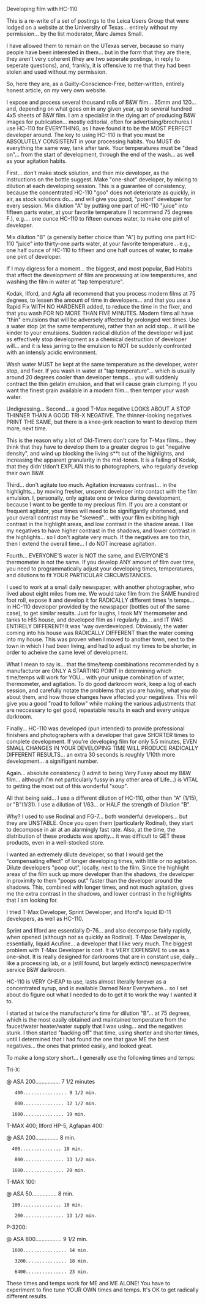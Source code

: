 Developing film with HC-110
 
This is a re-write of a set of postings to the Leica Users Group that were lodged on a website at the University of Texas... entirely without my permission... by the list moderator, Marc James Small.

I have allowed them to remain on the UTexas server, because so many people have been interested in them... but in the form that they are there, they aren't very coherent (they are two seperate postings, in reply to seperate questions), and, frankly, it is offensive to me that they had been stolen and used without my permission.

So, here they are, as a Guilty-Conscience-Free, better-written, entirely honest article, on my very own website.

 

 

I expose and process several thousand rolls of B&W film... 35mm and 120... and, depending on what goes on in any given year, up to several hundred 4x5 sheets of B&W film. I am a specialist in the dying art of producing B&W images for publication... mostly editorial, often for advertising/brochures.I use HC-110 for EVERYTHING, as I have found it to be the MOST PERFECT developer around. The key to using HC-110 is that you must be ABSOLUTELY CONSISTENT in your processing habits. You MUST do everything the same way, tank after tank. Your temperatures must be "dead on"... from the start of development, through the end of the wash... as well as your agitation habits.

First... don't make stock solution, and then mix developer, as the instructions on the bottle suggest. Make "one-shot" developer, by mixing to dilution at each developing session. This is a guarantee of consistency, because the concentrated HC-110 "goo" does not deteriorate as quickly, in air, as stock solutions do... and will give you good, "potent" developer for every session. Mix dilution "A" by putting one part of HC-110 "juice" into fifteen parts water, at your favorite temperature (I recommend 75 degrees F.), e.g.... one ounce HC-110 to fifteen ounces water, to make one pint of developer.

Mix dilution "B" (a generally better choice than "A") by putting one part HC-110 "juice" into thirty-one parts water, at your favorite temperature... e.g., one half ounce of HC-110 to fifteen and one half ounces of water, to make one pint of developer.

If I may digress for a moment... the biggest, and most popular, Bad Habits that affect the development of film are processing at low temperatures, and washing the film in water at "tap temperature".

Kodak, Ilford, and Agfa all recommend that you process modern films at 75 degrees, to lessen the amount of time in developers... and that you use a Rapid Fix WITH NO HARDENER added, to reduce the time in the fixer, and that you wash FOR NO MORE THAN FIVE MINUTES. Modern films all have "thin" emulsions that will be adversely affected by prolonged wet times. Use a water stop (at the same temperature), rather than an acid stop... it will be kinder to your emulsions. Sudden radical dilution of the developer will just as effectively stop development as a chemical destruction of developer will... and it is less jarring to the emulsion to NOT be suddenly confronted with an intensly acidic environment.

Wash water MUST be kept at the same temperature as the developer, water stop, and fixer. If you wash in water at "tap temperature"... which is usually around 20 degrees cooler than developer temps... you will suddenly contract the thin gelatin emulsion, and that will cause grain clumping. If you want the finest grain available in a modern film... then temper your wash water.

Undigressing... Second... a good T-Max negative LOOKS ABOUT A STOP THINNER THAN A GOOD TRI-X NEGATIVE. The thinner-looking negatives PRINT THE SAME, but there is a knee-jerk reaction to want to develop them more, next time.

This is the reason why a lot of Old-Timers don't care for T-Max films... they think that they have to develop them to a greater degree to get "negative density", and wind up blocking the living s**t out of the highlights, and increasing the apparent granularity in the mid-tones. It is a failing of Kodak, that they didn't/don't EXPLAIN this to photographers, who regularly develop their own B&W.

Third... don't agitate too much. Agitation increases contrast... in the highlights... by moving fresher, unspent developer into contact with the film emulsion. I, personally, only agitate one or twice during development, because I want to be gentle to my precious film. If you are a constant or frequent agitator, your times will need to be signifigantly shortened, and your overall contrast may be "skewed"... with your film exibiting high contrast in the highlight areas, and low contrast in the shadow areas. I like my negatives to have higher contrast in the shadows, and lower contrast in the highlights... so I don't agitate very much. If the negatives are too thin, then I extend the overall time... I do NOT increase agitation.

Fourth... EVERYONE'S water is NOT the same, and EVERYONE'S thermometer is not the same. If you develop ANY amount of film over time, you need to programmatically adjust your developing times, temperatures, and dilutions to fit YOUR PARTICULAR CIRCUMSTANCES.

I used to work at a small daily newspaper, with another photographer, who lived about eight miles from me. We would take film from the SAME hundred foot roll, expose it and develop it for RADICALLY different times 'n temps... in HC-110 developer provided by the newspaper (bottles out of the same case), to get similar results. Just for laughs, I took MY thermometer and tanks to HIS house, and developed film as I regularly do... and IT WAS ENTIRELY DIFFERENT! It was 'way overdeveloped. Obviously, the water coming into his house was RADICALLY DIFFERENT than the water coming into my house. This was proven when I moved to another town, next to the town in which I had been living, and had to adjust my times to be shorter, in order to acheive the same level of development.

What I mean to say is... that the time/temp combinations recommended by a manufacturor are ONLY A STARTING POINT in determining which time/temps will work for YOU... with your unique combination of water, thermometer, and agitation. To do good darkroom work, keep a log of each session, and carefully notate the problems that you are having, what you do about them, and how those changes have affected your negatives. This will give you a good "road to follow" while making the various adjustments that are neccessary to get good, repeatable results in each and every unique darkroom.

Finally... HC-110 was developed (pun intended) to provide professional finishers and photographers with a developer that gave SHORTER times to complete development. If you're developing film for only 5.5 minutes, EVEN SMALL CHANGES IN YOUR DEVELOPING TIME WILL PRODUCE RADICALLY DIFFERENT RESULTS... an extra 30 seconds is roughly 1/10th more development... a signifigant number.

Again... absolute consistency (I admit to being Very Fussy about my B&W film... although I'm not particularly fussy in any other area of Life...) is VITAL to getting the most out of this wonderful "soup".

All that being said... I use a different dilution of HC-110, other than "A" (1/15), or "B"(1/31). I use a dilution of 1/63... or HALF the strength of Dilution "B".

Why? I used to use Rodinal and FG-7... both wonderful developers... but they are UNSTABLE. Once you open them (particularly Rodinal), they start to decompose in air at an alarmingly fast rate. Also, at the time, the distribution of these products was spotty... it was difficult to GET these products, even in a well-stocked store.

I wanted an extremely dilute developer, so that I would get the "compensating effect" of longer developing times, with little or no agitation. Dilute developers "poop out", locally, next to the film. Since the highlight areas of the film suck up more developer than the shadows, the developer in proximity to them "poops out" faster than the developer around the shadows. This, combined with longer times, and not much agitation, gives me the extra contrast in the shadows, and lower contrast in the highlights that I am looking for.

I tried T-Max Developer, Sprint Developer, and Ilford's liquid ID-11 developers, as well as HC-110.

Sprint and Ilford are essentially D-76... and also decompose fairly rapidly, when opened (although not as quickly as Rodinal). T-Max Developer is, essentially, liquid Acufine... a developer that I like very much. The biggest problem with T-Max Developer is cost. It is VERY EXPENSIVE to use as a one-shot. It is really designed for darkrooms that are in constant use, daily... like a processing lab, or a (still found, but largely extinct) newspaper/wire service B&W darkroom.

HC-110 is VERY CHEAP to use, lasts almost literally forever as a concentrated syrup, and is available Darned Near Everywhere... so I set about do figure out what I needed to do to get it to work the way I wanted it to.

I started at twice the manufacturor's time for dilution "B"... at 75 degrees, which is the most easily obtained and maintained temperature from the faucet/water heater/water supply that I was using... and the negatives stunk. I then started "backing off" that time, using shorter and shorter times, until I determined that I had found the one that gave ME the best negatives... the ones that printed easily, and looked great.

 

To make a long story short... I generally use the following times and temps:

Tri-X:

@ ASA 200................ 7 1/2 minutes

       400................ 9 1/2 min.

       800............... 12 1/2 min.

      1600............... 19 min.

 

T-MAX 400; Ilford HP-5, Agfapan 400:

@ ASA 200............... 8 min.

      400............... 10 min.

       800............... 13 1/2 min.

      1600............... 20 min.

 

T-MAX 100:

@ ASA 50................  8 min.

      100............... 10 min.

       200............... 13 1/2 min.

 

P-3200:

@ ASA 800................. 9 1/2 min.

      1600................ 14 min.

       3200............... 18 min.

       6400............... 23 min.

 

These times and temps work for ME and ME ALONE! You have to experiment to fine tune YOUR OWN times and temps. It's OK to get radically different results.
